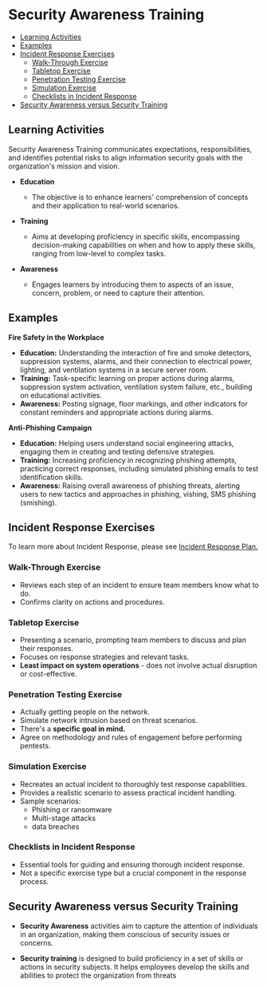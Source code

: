
# Security Awareness Training



- [Learning Activities](#learning-activities)
- [Examples](#examples)
- [Incident Response Exercises](#incident-response-exercises)
    - [Walk-Through Exercise](#walk-through-exercise)
    - [Tabletop Exercise](#tabletop-exercise)
    - [Penetration Testing Exercise](#penetration-testing-exercise)
    - [Simulation Exercise](#simulation-exercise)
    - [Checklists in Incident Response](#checklists-in-incident-response)
- [Security Awareness versus Security Training](#security-awareness-versus-security-training)


## Learning Activities

Security Awareness Training communicates expectations, responsibilities, and identifies potential risks to align information security goals with the organization's mission and vision.

- **Education**
    - The objective is to enhance learners' comprehension of concepts and their application to real-world scenarios.

- **Training**
    - Aims at developing proficiency in specific skills, encompassing decision-making capabilities on when and how to apply these skills, ranging from low-level to complex tasks.

- **Awareness**
    - Engages learners by introducing them to aspects of an issue, concern, problem, or need to capture their attention.

## Examples

**Fire Safety in the Workplace**

- **Education:** Understanding the interaction of fire and smoke detectors, suppression systems, alarms, and their connection to electrical power, lighting, and ventilation systems in a secure server room.
- **Training:** Task-specific learning on proper actions during alarms, suppression system activation, ventilation system failure, etc., building on educational activities.
- **Awareness:** Posting signage, floor markings, and other indicators for constant reminders and appropriate actions during alarms.

**Anti-Phishing Campaign**

- **Education:** Helping users understand social engineering attacks, engaging them in creating and testing defensive strategies.
- **Training:** Increasing proficiency in recognizing phishing attempts, practicing correct responses, including simulated phishing emails to test identification skills.
- **Awareness:** Raising overall awareness of phishing threats, alerting users to new tactics and approaches in phishing, vishing, SMS phishing (smishing).

## Incident Response Exercises

To learn more about Incident Response, please see [Incident Response Plan.](./006-Incident-Responses.md)


### Walk-Through Exercise

- Reviews each step of an incident to ensure team members know what to do.
- Confirms clarity on actions and procedures.

### Tabletop Exercise 

- Presenting a scenario, prompting team members to discuss and plan their responses.
- Focuses on response strategies and relevant tasks.
- **Least impact on system operations** - does not involve actual disruption or cost-effective.

### Penetration Testing Exercise 

- Actually getting people on the network.
- Simulate network intrusion based on threat scenarios.
- There's a **specific goal in mind.**
- Agree on methodology and rules of engagement before performing pentests.

### Simulation Exercise

- Recreates an actual incident to thoroughly test response capabilities.
- Provides a realistic scenario to assess practical incident handling.
- Sample scenarios:
    - Phishing or ransomware
    - Multi-stage attacks 
    - data breaches

### Checklists in Incident Response

- Essential tools for guiding and ensuring thorough incident response.
- Not a specific exercise type but a crucial component in the response process.

## Security Awareness versus Security Training 

- **Security Awareness** activities aim to capture the attention of individuals in an organization, making them conscious of security issues or concerns.

- **Security training** is designed to build proficiency in a set of skills or actions in security subjects. It helps employees develop the skills and abilities to protect the organization from threats